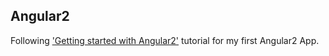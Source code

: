 ## Angular2

Following ['Getting started with Angular2'](https://code.tutsplus.com/courses/get-started-with-angular-2) tutorial for my first Angular2 App.
